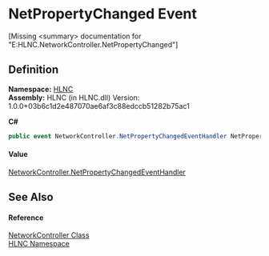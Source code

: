 # NetPropertyChanged Event


\[Missing &lt;summary&gt; documentation for "E:HLNC.NetworkController.NetPropertyChanged"\]



## Definition
**Namespace:** <a href="N_HLNC">HLNC</a>  
**Assembly:** HLNC (in HLNC.dll) Version: 1.0.0+03b6c1d2e487070ae6af3c88edccb51282b75ac1

**C#**
``` C#
public event NetworkController.NetPropertyChangedEventHandler NetPropertyChanged
```



#### Value
<a href="T_HLNC_NetworkController_NetPropertyChangedEventHandler">NetworkController.NetPropertyChangedEventHandler</a>

## See Also


#### Reference
<a href="T_HLNC_NetworkController">NetworkController Class</a>  
<a href="N_HLNC">HLNC Namespace</a>  
